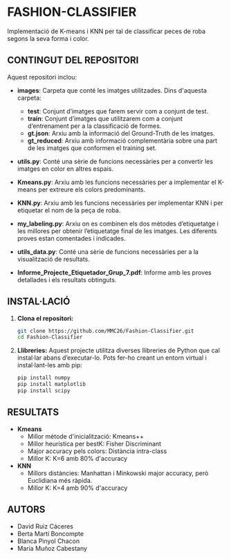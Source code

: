 # FASHION-CLASSIFIER

Implementació de K-means i KNN per tal de classificar peces de roba segons la seva forma i color.

##  CONTINGUT DEL REPOSITORI

Aquest repositori inclou:

- **images**: Carpeta que conté les imatges utilitzades. Dins d'aquesta carpeta:
  - **test**: Conjunt d’imatges que farem servir com a conjunt de test.
  - **train**: Conjunt d’imatges que utilitzarem com a conjunt d’entrenament per a la classificació de formes.
  - **gt.json**: Arxiu amb la informació del Ground-Truth de les imatges.
  - **gt_reduced**: Arxiu amb informació complementària sobre una part de les imatges que conformen el training set.

- **utils.py**: Conté una sèrie de funcions necessàries per a convertir les imatges en color en altres espais.

- **Kmeans.py**: Arxiu amb les funcions necessàries per a implementar el K-means per extreure els colors predominants.

- **KNN.py**: Arxiu amb les funcions necessàries per implementar KNN i per etiquetar el nom de la peça de roba.

- **my_labeling.py**: Arxiu on es combinen els dos mètodes d’etiquetatge i les millores per obtenir l’etiquetatge final de les imatges. Les diferents proves estan comentades i indicades.

- **utils_data.py**: Conté una sèrie de funcions necessàries per a la visualització de resultats.

- **Informe_Projecte_Etiquetador_Grup_7.pdf**: Informe amb les proves detallades i els resultats obtinguts.

## INSTAL·LACIÓ 

1. **Clona el repositori:**
   ```bash
   git clone https://github.com/MMC26/Fashion-Classifier.git
   cd Fashion-Classifier
   ```
2. **Llibreries:**
    Aquest projecte utilitza diverses llibreries de Python que cal instal·lar abans d’executar-lo. Pots fer-ho creant un entorn virtual i instal·lant-les amb pip:

    ```bash
    pip install numpy
    pip install matplotlib
    pip install scipy
    ```

## RESULTATS
- **Kmeans**
    - Millor mètode d'inicialització: Kmeans++
    - Millor heurística per bestK: Fisher Discriminant
    - Major accuracy pels colors: Distància intra-class
    - Millor K: K=6 amb 80% d'accuracy
- **KNN** 
    - Millors distàncies: Manhattan i Minkowski major accuracy, però Euclidiana més ràpida.
    - Millor K: K=4 amb 90% d'accuracy

## AUTORS
- David Ruiz Cáceres
- Berta Martí Boncompte
- Blanca Pinyol Chacon 
- Maria Muñoz Cabestany 
